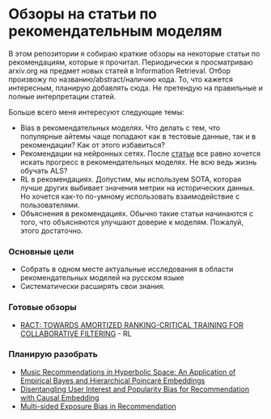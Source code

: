 
# Обзоры на статьи по рекомендательным моделям

В этом репозитории я собираю краткие обзоры на некоторые статьи по рекомендациям, которые я прочитал. Периодически я просматриваю arxiv.org на предмет новых статей в Information Retrieval. Отбор произвожу по названию/abstract/наличию кода. То, что кажется интересным, планирую добавлять сюда.  Не претендую на правильные и полные интерпретации статей. 

Больше всего меня интересуют следующие темы:

- Bias в рекомендательных моделях. Что делать с тем, что популярные айтемы чаще попадают как в тестовые данные, так и в рекомендации? Как от этого избавиться?
- Рекомендации на нейронных сетях. После [статьи](https://arxiv.org/pdf/1907.06902.pdf) все равно хочется искать прогресс в рекомендательных моделях. Не всю ведь жизнь обучать ALS?
- RL в рекомендациях. Допустим, мы используем SOTA, которая лучше других выбивает значения метрик на исторических данных. Но хочется как-то по-умному использовать взаимодействие с пользователями.
- Объяснения в рекомендациях. Обычно такие статьи начинаются с того, что объясняются улучшают доверие к моделям. Пожалуй, этого достаточно.

### Основные цели

- Собрать в одном месте актуальные исследования в области рекомендательных моделей на русском языке
- Систематически расширять свои знания.       

### Готовые обзоры

- [RACT: TOWARDS AMORTIZED RANKING-CRITICAL TRAINING FOR COLLABORATIVE FILTERING](https://github.com/fotol1/RecSysPapersReviews/blob/master/RaCT.md) - RL

### Планирую разобрать

- [Music Recommendations in Hyperbolic Space: An Application of
Empirical Bayes and Hierarchical Poincaré Embeddings](https://arxiv.org/pdf/2006.15772.pdf)
- [Disentangling User Interest and Popularity Bias for
Recommendation with Causal Embedding](https://arxiv.org/pdf/2006.11011.pdf)
- [Multi-sided Exposure Bias in Recommendation](https://arxiv.org/pdf/2006.15772.pdf)
  
